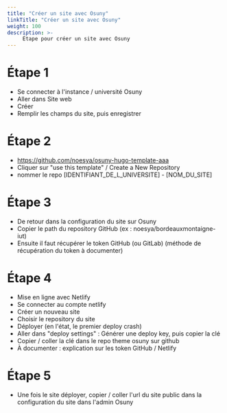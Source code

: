 ```yaml
---
title: "Créer un site avec Osuny"
linkTitle: "Créer un site avec Osuny"
weight: 100
description: >-
     Étape pour créer un site avec Osuny
---
```


# Étape 1

- Se connecter à l'instance / université Osuny
- Aller dans Site web
- Créer
- Remplir les champs du site, puis enregistrer

# Étape 2

- https://github.com/noesya/osuny-hugo-template-aaa
- Cliquer sur "use this template" / Create a New Repository
- nommer le repo [IDENTIFIANT_DE_L_UNIVERSITE] - [NOM_DU_SITE]

# Étape 3

- De retour dans la configuration du site sur Osuny
- Copier le path du repository GitHub (ex : noesya/bordeauxmontaigne-iut)
- Ensuite il faut récupérer le token GitHub (ou GitLab) (méthode de récupération du token à documenter)

# Étape 4

- Mise en ligne avec Netlify
- Se connecter au compte netlify
- Créer un nouveau site
- Choisir le repository du site
- Déployer (en l'état, le premier deploy crash)
- Aller dans "deploy settings" : Générer une deploy key, puis copier la clé
- Copier / coller la clé dans le repo theme osuny sur github 
- À documenter : explication sur les token GitHub / Netlify

# Étape 5

- Une fois le site déployer, copier / coller l'url du site public dans la configuration du site dans l'admin Osuny

